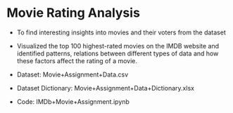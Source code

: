 # Movie Rating Analysis
- To find interesting insights into movies and their voters from the dataset
- Visualized the top 100 highest-rated movies on the IMDB website and identified patterns, relations between different types of data and how these factors affect the rating of a movie.

- Dataset: Movie+Assignment+Data.csv
- Dataset Dictionary: Movie+Assignment+Data+Dictionary.xlsx
- Code: IMDb+Movie+Assignment.ipynb
